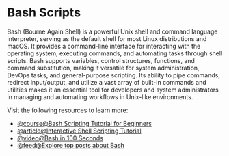 # Bash Scripts

Bash (Bourne Again Shell) is a powerful Unix shell and command language interpreter, serving as the default shell for most Linux distributions and macOS. It provides a command-line interface for interacting with the operating system, executing commands, and automating tasks through shell scripts. Bash supports variables, control structures, functions, and command substitution, making it versatile for system administration, DevOps tasks, and general-purpose scripting. Its ability to pipe commands, redirect input/output, and utilize a vast array of built-in commands and utilities makes it an essential tool for developers and system administrators in managing and automating workflows in Unix-like environments.

Visit the following resources to learn more:

- [@course@Bash Scripting Tutorial for Beginners](https://www.youtube.com/watch?v=tK9Oc6AEnR4)
- [@article@Interactive Shell Scripting Tutorial](https://www.learnshell.org/en/Welcome)
- [@video@Bash in 100 Seconds](https://www.youtube.com/watch?v=I4EWvMFj37g)
- [@feed@Explore top posts about Bash](https://app.daily.dev/tags/bash?ref=roadmapsh)